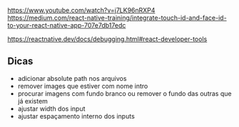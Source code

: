 https://www.youtube.com/watch?v=j7LK96nRXP4
https://medium.com/react-native-training/integrate-touch-id-and-face-id-to-your-react-native-app-707e7db17edc

https://reactnative.dev/docs/debugging.html#react-developer-tools

## Dicas

- adicionar absolute path nos arquivos
- remover images que estiver com nome intro
- procurar imagens com fundo branco ou remover o fundo das outras que já existem
- ajustar width dos input
- ajustar espaçamento interno dos inputs
